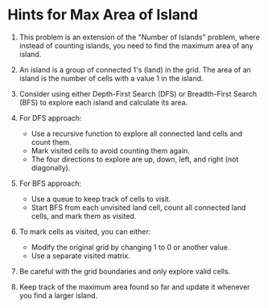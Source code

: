 # Hints for Max Area of Island

1. This problem is an extension of the "Number of Islands" problem, where instead of counting islands, you need to find the maximum area of any island.

2. An island is a group of connected 1's (land) in the grid. The area of an island is the number of cells with a value 1 in the island.

3. Consider using either Depth-First Search (DFS) or Breadth-First Search (BFS) to explore each island and calculate its area.

4. For DFS approach:
   - Use a recursive function to explore all connected land cells and count them.
   - Mark visited cells to avoid counting them again.
   - The four directions to explore are up, down, left, and right (not diagonally).

5. For BFS approach:
   - Use a queue to keep track of cells to visit.
   - Start BFS from each unvisited land cell, count all connected land cells, and mark them as visited.

6. To mark cells as visited, you can either:
   - Modify the original grid by changing 1 to 0 or another value.
   - Use a separate visited matrix.

7. Be careful with the grid boundaries and only explore valid cells.

8. Keep track of the maximum area found so far and update it whenever you find a larger island.
